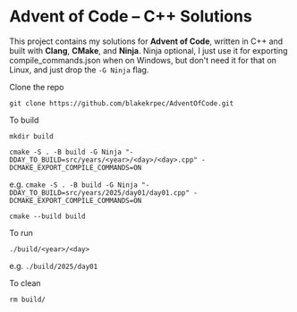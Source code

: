 # Advent of Code – C++ Solutions

This project contains my solutions for **Advent of Code**, written in C++ and built with **Clang**, **CMake**, and **Ninja**. Ninja optional, I just use it for exporting compile_commands.json when on Windows, but don't need it for that on Linux, and just drop the `-G Ninja` flag.

Clone the repo

`git clone https://github.com/blakekrpec/AdventOfCode.git`

To build 

`mkdir build`

`cmake -S . -B build -G Ninja "-DDAY_TO_BUILD=src/years/<year>/<day>/<day>.cpp" -DCMAKE_EXPORT_COMPILE_COMMANDS=ON` 

e.g. `cmake -S . -B build -G Ninja "-DDAY_TO_BUILD=src/years/2025/day01/day01.cpp" -DCMAKE_EXPORT_COMPILE_COMMANDS=ON` 

`cmake --build build`

To run

`./build/<year>/<day>`

e.g. `./build/2025/day01`

To clean

`rm build/`
